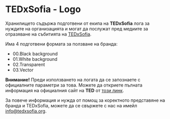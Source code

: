 # TEDxSofia - Logo
Хранилището съдържа подготвени от екипа на **TEDxSofia** лога за нуждите на организацията и могат да послужат пред медиите за отразяване на събитията на [TEDxSofia](https://tedxsofia.org/).

Има 4 подготвени формата за ползване на бранда:
* 00.Black background
* 01.White background
* 02.Transparent
* 03.Vector

**Внимание!** Преди използването на логата да се запознаете с официалните параметри за това. Можете да откриете пълната информация на официалния сайт на **TED** от [този линк](https://www.ted.com/participate/organize-a-local-tedx-event/tedx-organizer-guide/branding-promotions/logo-and-design/your-tedx-logo).

За повече информация и нужда от помощ за коректното представяне на бранда и TEDxSofia, можете да се свържете с нас на имейл [info@tedxsofia.org](mailto:info@tedxsofia.org).
